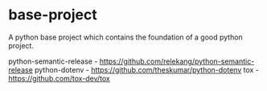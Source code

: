 # base-project
A python base project which contains the foundation of a good python project.

python-semantic-release - https://github.com/relekang/python-semantic-release
python-dotenv - https://github.com/theskumar/python-dotenv
tox - https://github.com/tox-dev/tox
